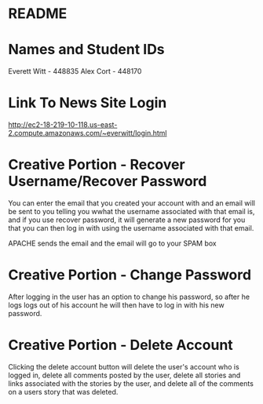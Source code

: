 # README #

# Names and Student IDs #
Everett Witt - 448835
Alex Cort - 448170

# Link To News Site Login #
http://ec2-18-219-10-118.us-east-2.compute.amazonaws.com/~everwitt/login.html

# Creative Portion - Recover Username/Recover Password #
You can enter the email that you created your account with and an email will be sent
to you telling you wwhat the username associated with that email is, and if you use
recover password, it will generate a new password for you that you can then log in with
using the username associated with that email.

APACHE sends the email and the email will go to your SPAM box

# Creative Portion - Change Password #
After logging in the user has an option to change his password, so after he logs logs
out of his account he will then have to log in with his new password.

# Creative Portion - Delete Account #
Clicking the delete account button will delete the user's account who is logged in, delete all
comments posted by the user, delete all stories and links associated with the stories by the user,
and delete all of the comments on a users story that was deleted.
